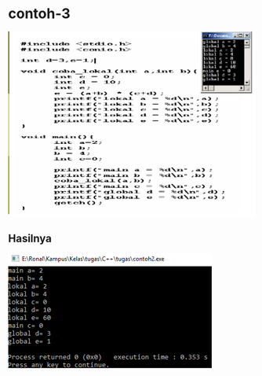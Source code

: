 # contoh-3

![img](https://github.com/ernico27/contoh-3/blob/master/c3.png?raw=true)

## Hasilnya

![img](https://github.com/ernico27/contoh-3/blob/master/c3.3.png?raw=true)
